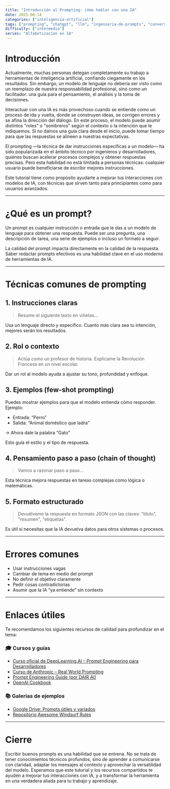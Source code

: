 ```yaml
---
title: "Introducción al Prompting: cómo hablar con una IA"
date: 2025-06-14
categories: ["inteligencia-artificial"]
tags: ["prompting", "chatgpt", "llm", "ingenieria-de-prompts", "conversacion-ia"]
difficulty: ["intermedio"]
series: "Alfabetización en IA"
---
```


# Introducción

Actualmente, muchas personas delegan completamente su trabajo a herramientas de inteligencia artificial, confiando ciegamente en los resultados. Sin embargo, un modelo de lenguaje no debería ser visto como un reemplazo de nuestra responsabilidad profesional, sino como un facilitador: una guía para el pensamiento, el análisis y la toma de decisiones.

Interactuar con una IA es más provechoso cuando se entiende como un proceso de ida y vuelta, donde se construyen ideas, se corrigen errores y se afina la dirección del diálogo. En este proceso, el modelo puede asumir distintos "roles" o "sombreros" según el contexto o la intención que le indiquemos. Si no damos una guía clara desde el inicio, puede tomar tiempo para que las respuestas se alineen a nuestras expectativas.

El prompting —la técnica de dar instrucciones específicas a un modelo— ha sido popularizada en el ámbito técnico por ingenieros y desarrolladores, quienes buscan acelerar procesos complejos y obtener respuestas precisas. Pero esta habilidad no está limitada a personas técnicas: cualquier usuario puede beneficiarse de escribir mejores instrucciones.

Este tutorial tiene como propósito ayudarte a mejorar tus interacciones con modelos de IA, con técnicas que sirven tanto para principiantes como para usuarios avanzados.

---

# ¿Qué es un prompt?

Un prompt es cualquier instrucción o entrada que le das a un modelo de lenguaje para obtener una respuesta. Puede ser una pregunta, una descripción de tarea, una serie de ejemplos o incluso un formato a seguir.

La calidad del prompt impacta directamente en la calidad de la respuesta. Saber redactar prompts efectivos es una habilidad clave en el uso moderno de herramientas de IA.

---

# Técnicas comunes de prompting

## 1. Instrucciones claras

> Resume el siguiente texto en viñetas...

Usa un lenguaje directo y específico. Cuanto más clara sea tu intención, mejores serán los resultados.

## 2. Rol o contexto

> Actúa como un profesor de historia. Explícame la Revolución Francesa en un nivel escolar.

Dar un rol al modelo ayuda a ajustar su tono, profundidad y enfoque.

## 3. Ejemplos (few-shot prompting)

Puedes mostrar ejemplos para que el modelo entienda cómo responder. Ejemplo:

- Entrada: “Perro”
- Salida: “Animal doméstico que ladra”

→ Ahora dale la palabra “Gato”

Esto guía el estilo y el tipo de respuesta.

## 4. Pensamiento paso a paso (chain of thought)

> Vamos a razonar paso a paso...

Esta técnica mejora respuestas en tareas complejas como lógica o matemáticas.

## 5. Formato estructurado

> Devuélveme la respuesta en formato JSON con las claves: "título", "resumen", "etiquetas".

Es útil si necesitas que la IA devuelva datos para otros sistemas o procesos.

---

# Errores comunes

- Usar instrucciones vagas
- Cambiar de tema en medio del prompt
- No definir el objetivo claramente
- Pedir cosas contradictorias
- Asumir que la IA “ya entiende” sin contexto

---

# Enlaces útiles

Te recomendamos los siguientes recursos de calidad para profundizar en el tema:

### 🎓 Cursos y guías
- [Curso oficial de DeepLearning.AI – Prompt Engineering para Desarrolladores](https://learn.deeplearning.ai/courses/chatgpt-prompt-eng/)
- [Curso de Anthropic – Real World Prompting](https://github.com/anthropics/courses/blob/master/real_world_prompting/README.md)
- [Prompt Engineering Guide (por DAIR AI)](https://github.com/dair-ai/Prompt-Engineering-Guide)
- [OpenAI Cookbook](https://github.com/openai/openai-cookbook)

### 📚 Galerías de ejemplos
- [Google Drive: Prompts útiles y variados](https://drive.google.com/drive/u/0/folders/1kGodiToZNFAw_zwECWwoNKlokPoU_TyH)
- [Repositorio Awesome Windsurf Rules](https://github.com/balqaasem/awesome-windsurfrules)

---

# Cierre

Escribir buenos prompts es una habilidad que se entrena. No se trata de tener conocimientos técnicos profundos, sino de aprender a comunicarse con claridad, adaptar los mensajes al contexto y aprovechar la versatilidad del modelo. Esperamos que este tutorial y los recursos compartidos te ayuden a mejorar tus interacciones con IA, y a transformar la herramienta en una verdadera aliada para tu trabajo y aprendizaje.

